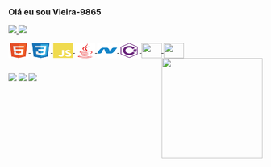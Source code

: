 ### Olá eu sou Vieira-9865
 <div>
  <a href="https://github.com/Vieira-9865">
  <img height="160em" src="https://github-readme-stats.vercel.app/api?username=Vieira-9865&show_icons=true&theme=dracula&include_all_commits=true&count_private=true"/>
  <img height="160em" src="https://github-readme-stats.vercel.app/api/top-langs/?username=Vieira-9865&layout=compact&langs_count=7&theme=dracula"/>
</div>

  <div style="display: inline_block"><br>
  <img align="center" height="30" width="40" src="https://raw.githubusercontent.com/devicons/devicon/master/icons/html5/html5-original.svg">
  <img align="center" height="30" width="40" src="https://raw.githubusercontent.com/devicons/devicon/master/icons/css3/css3-original.svg">
  <img align="center" height="30" width="40" src="https://raw.githubusercontent.com/devicons/devicon/master/icons/javascript/javascript-plain.svg">
  <img align="center" height="30" width="40" src="https://raw.githubusercontent.com/devicons/devicon/master/icons/java/java-plain.svg">
  <img align="center" height="30" width="40" src="https://raw.githubusercontent.com/devicons/devicon/master/icons/dot-net/dot-net-plain.svg">
  <img align="center" height="30" width="40" src="https://raw.githubusercontent.com/devicons/devicon/master/icons/csharp/csharp-line.svg">
  <img align="center" height="30" width="40" src="https://cdn.jsdelivr.net/gh/devicons/devicon/icons/vscode/vscode-original.svg" />
  <img align="center" height="30" width="40" src="https://cdn.jsdelivr.net/gh/devicons/devicon/icons/visualstudio/visualstudio-plain.svg" />
  <img align= "right" height="200" width="200" src="https://media0.giphy.com/media/du3J3cXyzhj75IOgvA/giphy.gif?cid=ecf05e47tmfqmul2qtvkn0yqch7sbifbvz741dj6mtu05eo3&rid=giphy.gif&ct=g"> 
    
</div>
  
  ##
  
  <div>
  <a href="https://instagram.com/__vitor.carvalho" target="_blank"><img src="https://img.shields.io/badge/-Instagram-%23E4405F?style=for-the-badge&logo=instagram&logoColor=white"></a>
  <a href = "mailto:vieiracarvalhovitor@gmail.com" target="_blank"><img src="https://img.shields.io/badge/-Gmail-%23333?style=for-the-badge&logo=gmail&logoColor=white" ></a>
   <a href="https://www.linkedin.com/in/v%C3%ADtor-vieira-carvalho-227021224/" target="_blank"><img src="https://img.shields.io/badge/-LinkedIn-%230077B5?style=for-the-badge&logo=linkedin&logoColor=white" target="_blank"></a>
   
  <!--![Snake animation](https://github.com/Vieira-9865/Vieira-9865/blob/output/github-contribution-grid-snake.svg)-->
   
 </div>
